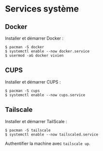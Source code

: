 # Services système

## Docker

Installer et démarrer Docker :

```console
$ pacman -S docker
$ systemctl enable --now docker.service
$ usermod -aG docker vivien
```

## CUPS

Installer et démarrer CUPS :

```console
$ pacman -S cups
$ systemctl enable --now cups.service
```

## Tailscale

Installer et démarrer TailScale :

```console
$ pacman -S tailscale
$ systemctl enable --now tailscaled.service
```

Authentifier la machine avec `tailscale up`.
